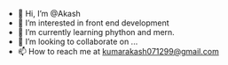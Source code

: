 - 👋 Hi, I’m @Akash 
- 👀 I’m interested in front end development 
- 🌱 I’m currently learning phython and mern. 
- 💞️ I’m looking to collaborate on ...
- 📫 How to reach me at kumarakash071299@gmail.com

<!---
Akash71299/Akash71299 is a ✨ special ✨ repository because its `README.md` (this file) appears on your GitHub profile.
You can click the Preview link to take a look at your changes.
--->
